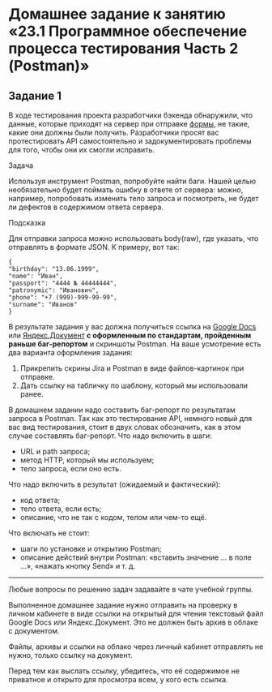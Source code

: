 # Домашнее задание к занятию «23.1 Программное обеспечение процесса тестирования Часть 2 (Postman)»

## Задание 1

В ходе тестирования проекта разработчики бэкенда обнаружили, что данные, которые приходят на сервер при отправке [формы](https://sinsl.github.io/testing-form/), не такие, какие они должны были получить. Разработчики просят вас протестировать API самостоятельно и задокументировать проблемы для того, чтобы они их смогли исправить.

Задача

Используя инструмент Postman, попробуйте найти баги. Нашей целью необязательно будет поймать ошибку в ответе от сервера: можно, например, попробовать изменить тело запроса и посмотреть, не будет ли дефектов в содержимом ответа сервера.

Подсказка

Для отправки запроса можно использовать body(raw), где указать, что отправлять в формате JSON.
К примеру, вот так: 

```
{
"birthday": "13.06.1999",
"name": "Иван",
"passport": "4444 № 44444444",
"patronymic": "Иванович",
"phone": "+7 (999)-999-99-99",
"surname": "Иванов"
}
```

В результате задания у вас должна получиться ссылка на [Google Docs](https://docs.google.com/document) или [Яндекс.Документ](https://docs.yandex.ru/) **с оформленным по стандартам, пройденным раньше баг-репортом** и скриншоты Postman.
На ваше усмотрение есть два варианта оформления задания:
1. Прикрепить скрины Jira и Postman в виде файлов-картинок при отправке.
2. Дать ссылку на табличку по шаблону, который мы использовали ранее.

В домашнем задании надо составить баг-репорт по результатам запроса в Postman. Так как это тестирование API, немного новый для вас вид тестирования, стоит в двух словах обозначить, как в этом случае составлять баг-репорт.
Что надо включить в шаги:
- URL и path запроса;
- метод HTTP, который мы используем;
- тело запроса, если оно есть.

Что надо включить в результат (ожидаемый и фактический):
- код ответа;
- тело ответа, если есть;
- описание, что не так с кодом, телом или чем-то ещё.

Что включать не стоит:
- шаги по установке и открытию Postman;
- описание действий внутри Postman: «вставить значение ... в поле ...», «нажать кнопку Send» и т. д.
 
_____________

Любые вопросы по решению задач задавайте в чате учебной группы.

Выполненное домашнее задание нужно отправить на проверку в личном кабинете в виде ссылки на открытый для чтения текстовый файл Google Docs или Яндекс.Документ. Это не должен быть архив в облаке с документом.

Файлы, архивы и ссылки на облако через личный кабинет отправлять не нужно, только ссылку на документ.

Перед тем как выслать ссылку, убедитесь, что её содержимое не приватное и открыто для просмотра всем, у кого есть ссылка.

